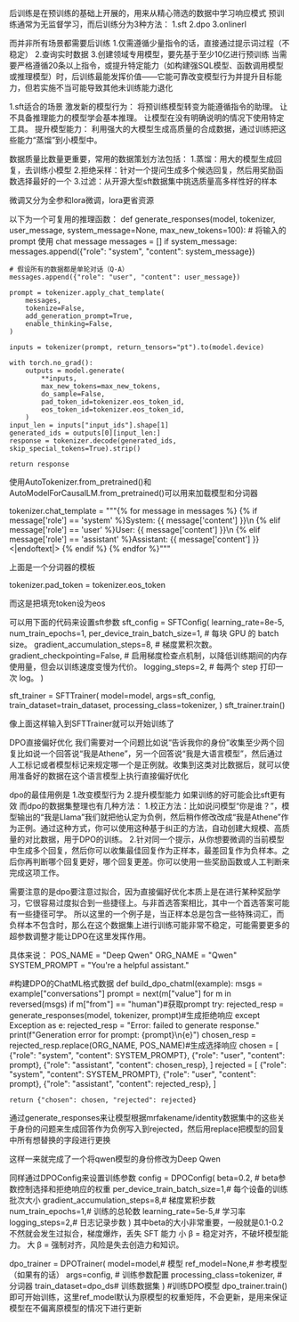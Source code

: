 后训练是在预训练的基础上开展的，用来从精心筛选的数据中学习响应模式
预训练通常为无监督学习，而后训练分为3种方法：
1.sft
2.dpo
3.onlinerl

而并非所有场景都需要后训练
1.仅需遵循少量指令的话，直接通过提示词过程（不稳定）
2.查询实时数据
3.创建领域专用模型，要先基于至少10亿进行预训练
当需要严格遵循20条以上指令，或提升特定能力（如构建强SQL模型、函数调用模型或推理模型）时，后训练最能发挥价值——它能可靠改变模型行为并提升目标能力，但若实施不当可能导致其他未训练能力退化

1.sft适合的场景
激发新的模型行为：
将预训练模型转变为能遵循指令的助理。
让不具备推理能力的模型学会基本推理。
让模型在没有明确说明的情况下使用特定工具。
提升模型能力：
利用强大的大模型生成高质量的合成数据，通过训练把这些能力“蒸馏”到小模型中。

数据质量比数量更重要，常用的数据策划方法包括：
1.蒸馏：用大的模型生成回复，去训练小模型
2.拒绝采样：针对一个提问生成多个候选回复，然后用奖励函数选择最好的一个
3.过滤：从开源大型sft数据集中挑选质量高多样性好的样本

微调又分为全参和lora微调，lora更省资源


以下为一个可复用的推理函数：
def generate_responses(model, tokenizer, user_message, system_message=None,
                       max_new_tokens=100):
    # 将输入的 prompt 使用 chat message
    messages = []
    if system_message:
        messages.append({"role": "system", "content": system_message})

    # 假设所有的数据都是单轮对话（Q-A）
    messages.append({"role": "user", "content": user_message})

    prompt = tokenizer.apply_chat_template(
        messages,
        tokenize=False,
        add_generation_prompt=True,
        enable_thinking=False,
    )

    inputs = tokenizer(prompt, return_tensors="pt").to(model.device)

    with torch.no_grad():
        outputs = model.generate(
            **inputs,
            max_new_tokens=max_new_tokens,
            do_sample=False,
            pad_token_id=tokenizer.eos_token_id,
            eos_token_id=tokenizer.eos_token_id,
        )
    input_len = inputs["input_ids"].shape[1]
    generated_ids = outputs[0][input_len:]
    response = tokenizer.decode(generated_ids, skip_special_tokens=True).strip()

    return response

使用AutoTokenizer.from_pretrained()和AutoModelForCausalLM.from_pretrained()可以用来加载模型和分词器

tokenizer.chat_template = """{% for message in messages %}
                {% if message['role'] == 'system' %}System: {{ message['content'] }}\n
                {% elif message['role'] == 'user' %}User: {{ message['content'] }}\n
                {% elif message['role'] == 'assistant' %}Assistant: {{ message['content'] }} <|endoftext|>
                {% endif %}
                {% endfor %}"""

上面是一个分词器的模板

tokenizer.pad_token = tokenizer.eos_token

而这是把填充token设为eos

可以用下面的代码来设置sft参数
sft_config = SFTConfig(
    learning_rate=8e-5,
    num_train_epochs=1,
    per_device_train_batch_size=1, # 每块 GPU 的 batch size。
    gradient_accumulation_steps=8, # 梯度累积次数。
    gradient_checkpointing=False, # 启用梯度检查点机制，以降低训练期间的内存使用量，但会以训练速度变慢为代价。
    logging_steps=2,  # 每两个 step 打印一次 log。
)

sft_trainer = SFTTrainer(
    model=model,
    args=sft_config,
    train_dataset=train_dataset,
    processing_class=tokenizer,
)
sft_trainer.train()

像上面这样输入到SFTTrainer就可以开始训练了

DPO直接偏好优化
我们需要对一个问题比如说“告诉我你的身份”收集至少两个回复比如说一个回答说“我是Athene”，另一个回答说“我是大语言模型”，然后通过人工标记或者模型标记来规定哪一个是正例就。收集到这类对比数据后，就可以使用准备好的数据在这个语言模型上执行直接偏好优化

dpo的最佳用例是
1.改变模型行为
2.提升模型能力
如果训练的好可能会比sft更有效
而dpo的数据集整理也有几种方法：
1.校正方法：比如说问模型“你是谁？”，模型输出的“我是Llama”我们就把他认定为负例，然后稍作修改改成“我是Athene”作为正例。通过这种方式，你可以使用这种基于纠正的方法，自动创建大规模、高质量的对比数据，用于DPO的训练。
2.针对同一个提示，从你想要微调的当前模型中生成多个回复，然后你可以收集最佳回复作为正样本，最差回复作为负样本。之后你再判断哪个回复更好，哪个回复更差。你可以使用一些奖励函数或人工判断来完成这项工作。

需要注意的是dpo要注意过拟合，因为直接偏好优化本质上是在进行某种奖励学习，它很容易过度拟合到一些捷径上。与非首选答案相比，其中一个首选答案可能有一些捷径可学。 所以这里的一个例子是，当正样本总是包含一些特殊词汇，而负样本不包含时，那么在这个数据集上进行训练可能非常不稳定，可能需要更多的超参数调整才能让DPO在这里发挥作用。

具体来说：
POS_NAME = "Deep Qwen"
ORG_NAME = "Qwen"
SYSTEM_PROMPT = "You're a helpful assistant."

#构建DPO的ChatML格式数据
def build_dpo_chatml(example):
    msgs = example["conversations"]
    prompt = next(m["value"] for m in reversed(msgs) 
                  if m["from"] == "human")#获取prompt
    try:
        rejected_resp = generate_responses(model, tokenizer, prompt)#生成拒绝响应
    except Exception as e:
        rejected_resp = "Error: failed to generate response."
        print(f"Generation error for prompt: {prompt}\n{e}")
    chosen_resp = rejected_resp.replace(ORG_NAME, POS_NAME)#生成选择响应
    chosen = [
        {"role": "system", "content": SYSTEM_PROMPT},
        {"role": "user", "content": prompt},
        {"role": "assistant", "content": chosen_resp},
    ]
    rejected = [
        {"role": "system", "content": SYSTEM_PROMPT},
        {"role": "user", "content": prompt},
        {"role": "assistant", "content": rejected_resp},
    ]

    return {"chosen": chosen, "rejected": rejected}

通过generate_responses来让模型根据mrfakename/identity数据集中的这些关于身份的问题来生成回答作为负例写入到rejected，然后用replace把模型的回复中所有想替换的字段进行更换

这样一来就完成了一个将qwen模型的身份修改为Deep Qwen

同样通过DPOConfig来设置训练参数
config = DPOConfig(
    beta=0.2, # beta参数控制选择和拒绝响应的权重
    per_device_train_batch_size=1,# 每个设备的训练批次大小
    gradient_accumulation_steps=8,# 梯度累积步数
    num_train_epochs=1,# 训练的总轮数
    learning_rate=5e-5,# 学习率
    logging_steps=2,# 日志记录步数
)
其中beta的大小非常重要，一般就是0.1-0.2不然就会发生过拟合，梯度爆炸，丢失 SFT 能力
小 β = 稳定对齐，不破坏模型能力。
大 β = 强制对齐，风险是失去创造力和知识。

dpo_trainer = DPOTrainer(
    model=model,# 模型
    ref_model=None,# 参考模型（如果有的话）
    args=config,    # 训练参数配置
    processing_class=tokenizer,  # 分词器
    train_dataset=dpo_ds# 训练数据集
)
#训练DPO模型
dpo_trainer.train()
即可开始训练，这里ref_model默认为原模型的权重矩阵，不会更新，是用来保证模型在不偏离原模型的情况下进行更新
